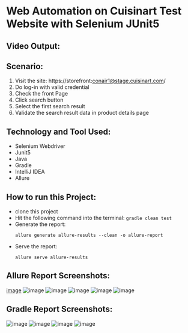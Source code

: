 # Web Automation on Cuisinart Test Website with Selenium JUnit5

## Video Output:



## Scenario:
1. Visit the site: https://storefront:conair1@stage.cuisinart.com/
2.  Do log-in with valid credential
4. Check the front Page
5. Click search button
6. Select the first search result
7. Validate the search result data in product details page

## Technology and Tool Used:
- Selenium Webdriver
- Junit5
- Java
- Gradle
- IntelliJ IDEA 
- Allure

## How to run this Project:
- clone this project
- Hit the following command into the terminal:
  ```gradle clean test```
- Generate the report:
  ```
  allure generate allure-results --clean -o allure-report
  ```
- Serve the report:
  ```
  allure serve allure-results
  ```     

## Allure Report Screenshots:

[image](https://github.com/user-attachments/assets/61dcfe5a-0ab2-4c8d-b62b-89c9b1c1f995)
![image](https://github.com/user-attachments/assets/27498beb-8fbe-4d62-8a37-fbd2597eacfb)
![image](https://github.com/user-attachments/assets/8c723f0f-83ca-48b8-b96e-8c764fcad776)
![image](https://github.com/user-attachments/assets/26cc978b-4cac-4edf-9234-a4ace0e0cb5d)
![image](https://github.com/user-attachments/assets/2633f500-79b0-4fb1-ab9f-43bb46ea6199)
![image](https://github.com/user-attachments/assets/e3813787-c9b5-40d0-a09d-b992b6d17753)








## Gradle Report Screenshots:

![image](https://github.com/user-attachments/assets/f9db7513-9f55-4d0e-b114-d6745ef9f1ab)
![image](https://github.com/user-attachments/assets/4198fe63-ee6e-4085-b298-d34caa8159d5)
![image](https://github.com/user-attachments/assets/a88db5b3-af18-45c8-90ee-111298f82d9d)
![image](https://github.com/user-attachments/assets/1cc5bf7f-2f4e-415b-9bac-92e9ce483d71)








